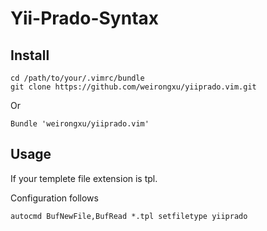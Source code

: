 Yii-Prado-Syntax
================

Install
-------
```shell
cd /path/to/your/.vimrc/bundle
git clone https://github.com/weirongxu/yiiprado.vim.git
```
Or
```viml
Bundle 'weirongxu/yiiprado.vim'
```

Usage
-----

If your templete file extension is tpl.

Configuration follows
```viml
autocmd BufNewFile,BufRead *.tpl setfiletype yiiprado
```
